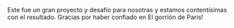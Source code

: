 Este fue un gran proyecto y desafío para nosotras y estamos contentísimas con el resultado.
Gracias por haber confiado en El gorrión de París!